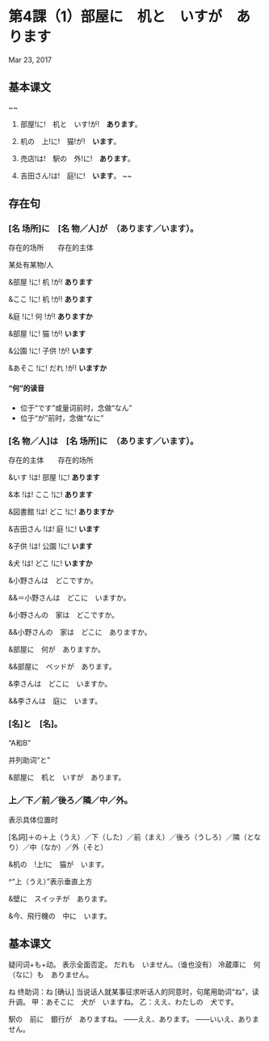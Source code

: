 # 第4課（1）部屋に　机と　いすが　あります
Mar 23, 2017

## 基本课文
~~
1. 部屋!に!　机と　いす!が!　**あります**。

2. 机の　上!に!　猫!が!　**います**。

3. 売店!は!　駅の　外!に!　**あります**。

4. 吉田さん!は!　庭!に!　**います**。
~~

## 存在句
### [名 场所]に　[名 物／人]が　（あります／います）。
存在的场所　　存在的主体

某处有某物/人

&部屋	!に!	机	!が!	**あります**

&ここ	!に!	机	!が!	**あります**

&庭	!に!	何	!が!	**ありますか**

&部屋	!に!	猫	!が!	**います**

&公園	!に!	子供	!が!	**います**

&あそこ	!に!	だれ	!が!	**いますか**

#### “何”的读音
- 位于“です”或量词前时，念做“なん”
- 位于“が”前时，念做“なに”

### [名 物／人]は　[名 场所]に　（あります／います）。
存在的主体　　存在的场所

&いす	!は!	部屋	!に!	**あります**

&本	!は!	ここ	!に!	**あります**

&図書館	!は!	どこ	!に!	**ありますか**

&吉田さん	!は!	庭	!に!	**います**

&子供	!は!	公園	!に!	**います**

&犬	!は!	どこ	!に!	**いますか**

&小野さんは　どこですか。

&&＝小野さんは　どこに　いますか。

&小野さんの　家は　どこですか。

&&小野さんの　家は　どこに　ありますか。

&部屋に　何が　ありますか。

&&部屋に　ベッドが　あります。

&李さんは　どこに　いますか。

&&李さんは　庭に　います。

### [名]と　[名]。
“A和B”

并列助词“と”

&部屋に　机と　いすが　あります。

### 上／下／前／後ろ／隣／中／外。
表示具体位置时

[名詞]＋の＋上（うえ）／下（した）／前（まえ）／後ろ（うしろ）／隣（となり）／中（なか）／外（そと）

&机の　!上!に　猫が　います。



^“上（うえ）”表示垂直上方

&壁に　スイッチが　あります。

&今、飛行機の　中に　います。

## 基本课文

疑问词+も+动。
表示全面否定。
だれも　いません。（谁也没有）
冷蔵庫に　何（なに）も　ありません。

ね
终助词：ね [确认]
当说话人就某事征求听话人的同意时，句尾用助词“ね”，读升调。
甲：あそこに　犬が　いますね。
乙：ええ、わたしの　犬です。

駅の　前に　銀行が　ありますね。
——ええ、あります。
——いいえ、ありません。





















































































